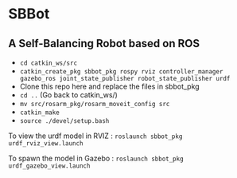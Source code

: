 # SBBot

## A Self-Balancing Robot based on ROS


- `cd catkin_ws/src`
- `catkin_create_pkg sbbot_pkg rospy rviz controller_manager gazebo_ros joint_state_publisher robot_state_publisher urdf`
-  Clone this repo here and replace the files in sbbot_pkg
- `cd ..` (Go back to catkin_ws/)
- `mv src/rosarm_pkg/rosarm_moveit_config src`
- `catkin_make`
- `source ./devel/setup.bash`

To view the urdf model in RVIZ :
`roslaunch sbbot_pkg urdf_rviz_view.launch`

To spawn the model in Gazebo :
`roslaunch sbbot_pkg urdf_gazebo_view.launch`

